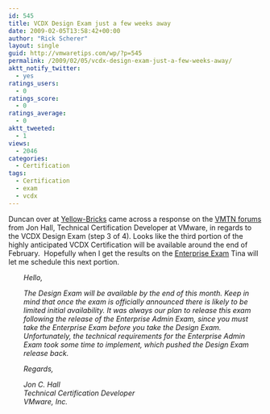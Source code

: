 ```yaml
---
id: 545
title: VCDX Design Exam just a few weeks away
date: 2009-02-05T13:58:42+00:00
author: "Rick Scherer"
layout: single
guid: http://vmwaretips.com/wp/?p=545
permalink: /2009/02/05/vcdx-design-exam-just-a-few-weeks-away/
aktt_notify_twitter:
  - yes
ratings_users:
  - 0
ratings_score:
  - 0
ratings_average:
  - 0
aktt_tweeted:
  - 1
views:
  - 2046
categories:
  - Certification
tags:
  - Certification
  - exam
  - vcdx
---
```

Duncan over at <a href="http://www.yellow-bricks.com/2009/02/05/vcdx-design-exam-available-end-february/" target="_blank">Yellow-Bricks</a> came across a response on the <a href="http://communities.vmware.com/thread/171918?tstart=0&start=30" target="_blank">VMTN forums</a> from Jon Hall, Technical Certification Developer at VMware, in regards to the VCDX Design Exam (step 3 of 4). Looks like the third portion of the highly anticipated VCDX Certification will be available around the end of February.  Hopefully when I get the results on the <a href="http://vmwaretips.com/wp/2009/02/04/vcdx-enterprise-administration-exam-complete/" target="_blank">Enterprise Exam</a> Tina will let me schedule this next portion.

<!--more-->

<p style="padding-left: 30px;">
  <em>Hello,</em>
</p>

<p style="padding-left: 30px;">
  <em>The Design Exam will be available by the end of this month. Keep in mind that once the exam is officially announced there is likely to be limited initial availability. It was always our plan to release this exam following the release of the Enterprise Admin Exam, since you must take the Enterprise Exam before you take the Design Exam. Unfortunately, the technical requirements for the Enterprise Admin Exam took some time to implement, which pushed the Design Exam release back.</em>
</p>

<p style="padding-left: 30px;">
  <em>Regards,</em>
</p>

<p style="padding-left: 30px;">
  <em>Jon C. Hall<br /> Technical Certification Developer<br /> VMware, Inc.</em>
</p>